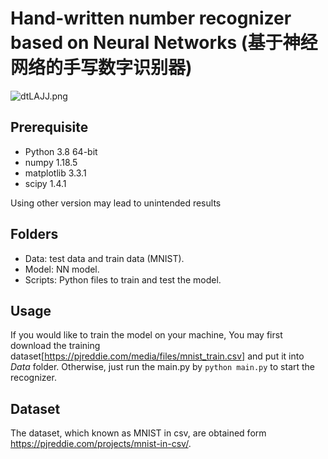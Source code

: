 #  Hand-written number recognizer based on Neural Networks (基于神经网络的手写数字识别器)
![dtLAJJ.png](https://s1.ax1x.com/2020/08/21/dtLAJJ.png)
## Prerequisite
- Python 3.8 64-bit
- numpy 1.18.5
- matplotlib 3.3.1
- scipy 1.4.1

Using other version may lead to unintended results

## Folders
- Data: test data and train data (MNIST).
- Model: NN model.
- Scripts: Python files to train and test the model.

## Usage
If you would like to train the model on your machine, You may first download the training dataset[https://pjreddie.com/media/files/mnist_train.csv] and put it into *Data* folder. Otherwise, just run the main.py by `python main.py` to start the recognizer.


## Dataset

The dataset, which known as MNIST in csv, are obtained form https://pjreddie.com/projects/mnist-in-csv/.
